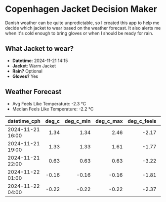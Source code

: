
# Copenhagen Jacket Decision Maker

Danish weather can be quite unpredictable, so I created this app to help me decide which jacket to wear based on the weather forecast. 
It also alerts me when it's cold enough to bring gloves or when I should be ready for rain.

## What Jacket to wear?

- **Datetime**: 2024-11-21 14:15
- **Jacket**: Warm Jacket
- **Rain?** Optional
- **Gloves?** Yes

## Weather Forecast
- Avg Feels Like Temperature: -2.3 °C
- Median Feels Like Temperature: -2.2 °C

| datetime_cph     |   deg_c |   deg_c_min |   deg_c_max |   deg_c_feels | weather   | wind   | rain   |
|:-----------------|--------:|------------:|------------:|--------------:|:----------|:-------|:-------|
| 2024-11-21 16:00 |    1.34 |        1.34 |        2.46 |         -2.17 | Clouds    | Low    | None   |
| 2024-11-21 19:00 |    1.33 |        1.33 |        1.61 |         -1.77 | Rain      | Low    | Low    |
| 2024-11-21 22:00 |    0.63 |        0.63 |        0.63 |         -3.22 | Clouds    | Low    | None   |
| 2024-11-22 01:00 |   -0.16 |       -0.16 |       -0.16 |         -1.81 | Clouds    | Low    | None   |
| 2024-11-22 04:00 |   -0.22 |       -0.22 |       -0.22 |         -2.37 | Clouds    | Low    | None   |
        